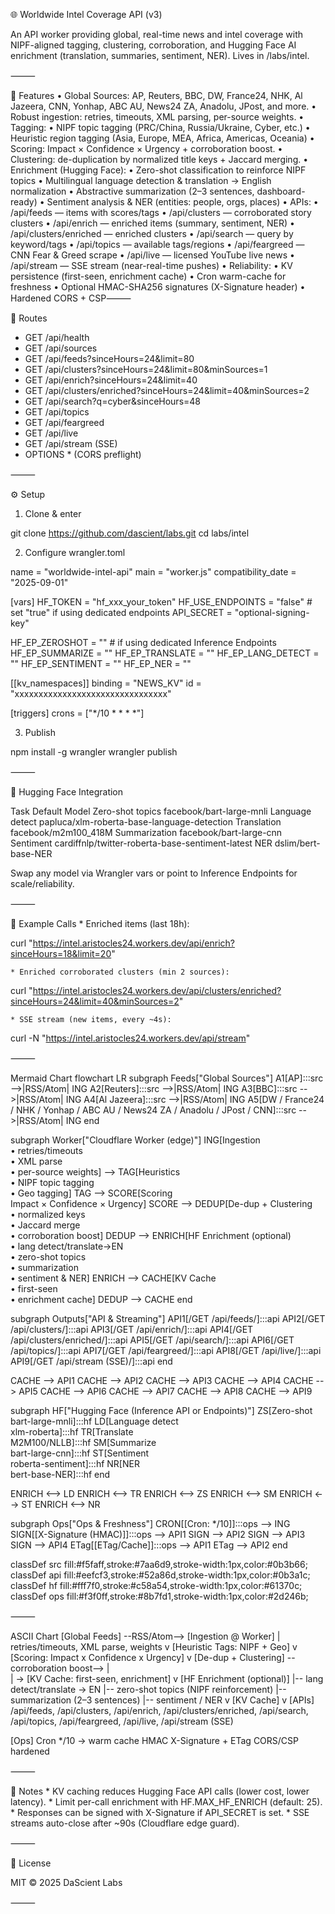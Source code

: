 🌐 Worldwide Intel Coverage API (v3)

An API worker providing global, real-time news and intel coverage with NIPF-aligned tagging, clustering, corroboration, and Hugging Face AI enrichment (translation, summaries, sentiment, NER). Lives in /labs/intel.

⸻

🚀 Features
	•	Global Sources: AP, Reuters, BBC, DW, France24, NHK, Al Jazeera, CNN, Yonhap, ABC AU, News24 ZA, Anadolu, JPost, and more.
	•	Robust ingestion: retries, timeouts, XML parsing, per-source weights.
	•	Tagging:
	•	NIPF topic tagging (PRC/China, Russia/Ukraine, Cyber, etc.)
	•	Heuristic region tagging (Asia, Europe, MEA, Africa, Americas, Oceania)
	•	Scoring: Impact × Confidence × Urgency + corroboration boost.
	•	Clustering: de-duplication by normalized title keys + Jaccard merging.
	•	Enrichment (Hugging Face):
	•	Zero-shot classification to reinforce NIPF topics
	•	Multilingual language detection & translation → English normalization
	•	Abstractive summarization (2–3 sentences, dashboard-ready)
	•	Sentiment analysis & NER (entities: people, orgs, places)
	•	APIs:
	•	/api/feeds — items with scores/tags
	•	/api/clusters — corroborated story clusters
	•	/api/enrich — enriched items (summary, sentiment, NER)
	•	/api/clusters/enriched — enriched clusters
	•	/api/search — query by keyword/tags
	•	/api/topics — available tags/regions
	•	/api/feargreed — CNN Fear & Greed scrape
	•	/api/live — licensed YouTube live news
	•	/api/stream — SSE stream (near-real-time pushes)
	•	Reliability:
	•	KV persistence (first-seen, enrichment cache)
	•	Cron warm-cache for freshness
	•	Optional HMAC-SHA256 signatures (X-Signature header)
	•	Hardened CORS + CSP⸻

📂 Routes

* GET  /api/health
* GET  /api/sources
* GET  /api/feeds?sinceHours=24&limit=80
* GET  /api/clusters?sinceHours=24&limit=80&minSources=1
* GET  /api/enrich?sinceHours=24&limit=40
* GET  /api/clusters/enriched?sinceHours=24&limit=40&minSources=2
* GET  /api/search?q=cyber&sinceHours=48
* GET  /api/topics
* GET  /api/feargreed
* GET  /api/live
* GET  /api/stream (SSE)
* OPTIONS * (CORS preflight)


⸻

⚙️ Setup

1. Clone & enter

git clone https://github.com/dascient/labs.git
cd labs/intel

2. Configure wrangler.toml

name = "worldwide-intel-api"
main = "worker.js"
compatibility_date = "2025-09-01"

[vars]
HF_TOKEN = "hf_xxx_your_token"
HF_USE_ENDPOINTS = "false"   # set "true" if using dedicated endpoints
API_SECRET = "optional-signing-key"

HF_EP_ZEROSHOT = ""   # if using dedicated Inference Endpoints
HF_EP_SUMMARIZE = ""
HF_EP_TRANSLATE = ""
HF_EP_LANG_DETECT = ""
HF_EP_SENTIMENT = ""
HF_EP_NER = ""

[[kv_namespaces]]
binding = "NEWS_KV"
id = "xxxxxxxxxxxxxxxxxxxxxxxxxxxxxxxx"

[triggers]
crons = ["*/10 * * * *"]

3. Publish

npm install -g wrangler
wrangler publish


⸻

🤖 Hugging Face Integration

Task	Default Model
Zero-shot topics	facebook/bart-large-mnli
Language detect	papluca/xlm-roberta-base-language-detection
Translation	facebook/m2m100_418M
Summarization	facebook/bart-large-cnn
Sentiment	cardiffnlp/twitter-roberta-base-sentiment-latest
NER	dslim/bert-base-NER

Swap any model via Wrangler vars or point to Inference Endpoints for scale/reliability.

⸻

🧪 Example Calls
	* Enriched items (last 18h):

curl "https://intel.aristocles24.workers.dev/api/enrich?sinceHours=18&limit=20"


	* Enriched corroborated clusters (min 2 sources):

curl "https://intel.aristocles24.workers.dev/api/clusters/enriched?sinceHours=24&limit=40&minSources=2"


	* SSE stream (new items, every ~4s):

curl -N "https://intel.aristocles24.workers.dev/api/stream"


⸻

Mermaid Chart
flowchart LR
  subgraph Feeds["Global Sources"]
    A1[AP]:::src -->|RSS/Atom| ING
    A2[Reuters]:::src -->|RSS/Atom| ING
    A3[BBC]:::src -->|RSS/Atom| ING
    A4[Al Jazeera]:::src -->|RSS/Atom| ING
    A5[DW / France24 / NHK / Yonhap / ABC AU / News24 ZA / Anadolu / JPost / CNN]:::src -->|RSS/Atom| ING
  end

  subgraph Worker["Cloudflare Worker (edge)"]
    ING[Ingestion<br/>• retries/timeouts<br/>• XML parse<br/>• per-source weights] --> TAG[Heuristics<br/>• NIPF topic tagging<br/>• Geo tagging]
    TAG --> SCORE[Scoring<br/>Impact × Confidence × Urgency]
    SCORE --> DEDUP[De-dup + Clustering<br/>• normalized keys<br/>• Jaccard merge<br/>• corroboration boost]
    DEDUP --> ENRICH[HF Enrichment (optional)<br/>• lang detect/translate→EN<br/>• zero-shot topics<br/>• summarization<br/>• sentiment & NER]
    ENRICH --> CACHE[KV Cache<br/>• first-seen<br/>• enrichment cache]
    DEDUP --> CACHE
  end

  subgraph Outputs["API & Streaming"]
    API1[/GET /api/feeds/]:::api
    API2[/GET /api/clusters/]:::api
    API3[/GET /api/enrich/]:::api
    API4[/GET /api/clusters/enriched/]:::api
    API5[/GET /api/search/]:::api
    API6[/GET /api/topics/]:::api
    API7[/GET /api/feargreed/]:::api
    API8[/GET /api/live/]:::api
    API9[/GET /api/stream (SSE)/]:::api
  end

  CACHE --> API1
  CACHE --> API2
  CACHE --> API3
  CACHE --> API4
  CACHE --> API5
  CACHE --> API6
  CACHE --> API7
  CACHE --> API8
  CACHE --> API9

  subgraph HF["Hugging Face (Inference API or Endpoints)"]
    ZS[Zero-shot<br/>bart-large-mnli]:::hf
    LD[Language detect<br/>xlm-roberta]:::hf
    TR[Translate<br/>M2M100/NLLB]:::hf
    SM[Summarize<br/>bart-large-cnn]:::hf
    ST[Sentiment<br/>roberta-sentiment]:::hf
    NR[NER<br/>bert-base-NER]:::hf
  end

  ENRICH <--> LD
  ENRICH <--> TR
  ENRICH <--> ZS
  ENRICH <--> SM
  ENRICH <--> ST
  ENRICH <--> NR

  subgraph Ops["Ops & Freshness"]
    CRON[[Cron: */10]]:::ops --> ING
    SIGN[[X-Signature (HMAC)]]:::ops --> API1
    SIGN --> API2
    SIGN --> API3
    SIGN --> API4
    ETag[[ETag/Cache]]:::ops --> API1
    ETag --> API2
  end

  classDef src fill:#f5faff,stroke:#7aa6d9,stroke-width:1px,color:#0b3b66;
  classDef api fill:#eefcf3,stroke:#52a86d,stroke-width:1px,color:#0b3a1c;
  classDef hf fill:#fff7f0,stroke:#c58a54,stroke-width:1px,color:#61370c;
  classDef ops fill:#f3f0ff,stroke:#8b7fd1,stroke-width:1px,color:#2d246b;

⸻

ASCII Chart
[Global Feeds] --RSS/Atom--> [Ingestion @ Worker]
      | retries/timeouts, XML parse, weights
      v
[Heuristic Tags: NIPF + Geo]
      v
[Scoring: Impact x Confidence x Urgency]
      v
[De-dup + Clustering] --corroboration boost-->
      |                             \
      |                              \-> [KV Cache: first-seen, enrichment]
      v
[HF Enrichment (optional)]
  |-- lang detect/translate -> EN
  |-- zero-shot topics (NIPF reinforcement)
  |-- summarization (2–3 sentences)
  |-- sentiment / NER
      v
[KV Cache]
      v
[APIs]
  /api/feeds, /api/clusters, /api/enrich, /api/clusters/enriched,
  /api/search, /api/topics, /api/feargreed, /api/live, /api/stream (SSE)

[Ops]
  Cron */10 -> warm cache
  HMAC X-Signature + ETag
  CORS/CSP hardened

⸻

🔐 Notes
	* KV caching reduces Hugging Face API calls (lower cost, lower latency).
	* Limit per-call enrichment with HF.MAX_HF_ENRICH (default: 25).
	* Responses can be signed with X-Signature if API_SECRET is set.
	* SSE streams auto-close after ~90s (Cloudflare edge guard).

⸻

📜 License

MIT © 2025 DaScient Labs

⸻

